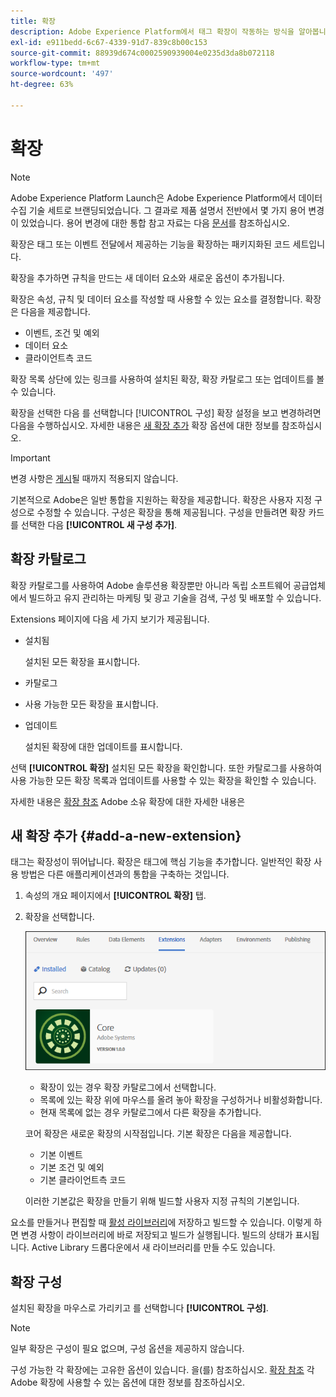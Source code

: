```yaml
---
title: 확장
description: Adobe Experience Platform에서 태그 확장이 작동하는 방식을 알아봅니다.
exl-id: e911bedd-6c67-4339-91d7-839c8b00c153
source-git-commit: 88939d674c0002590939004e0235d3da8b072118
workflow-type: tm+mt
source-wordcount: '497'
ht-degree: 63%

---
```


# 확장

>[!NOTE]
>
>Adobe Experience Platform Launch은 Adobe Experience Platform에서 데이터 수집 기술 세트로 브랜딩되었습니다. 그 결과로 제품 설명서 전반에서 몇 가지 용어 변경이 있었습니다. 용어 변경에 대한 통합 참고 자료는 다음 [문서](../../../term-updates.md)를 참조하십시오.

확장은 태그 또는 이벤트 전달에서 제공하는 기능을 확장하는 패키지화된 코드 세트입니다.

확장을 추가하면 규칙을 만드는 새 데이터 요소와 새로운 옵션이 추가됩니다.

확장은 속성, 규칙 및 데이터 요소를 작성할 때 사용할 수 있는 요소를 결정합니다. 확장은 다음을 제공합니다.

* 이벤트, 조건 및 예외
* 데이터 요소
* 클라이언트측 코드

확장 목록 상단에 있는 링크를 사용하여 설치된 확장, 확장 카탈로그 또는 업데이트를 볼 수 있습니다.

확장을 선택한 다음 를 선택합니다 [!UICONTROL 구성] 확장 설정을 보고 변경하려면 다음을 수행하십시오. 자세한 내용은 [새 확장 추가](#add-a-new-extension) 확장 옵션에 대한 정보를 참조하십시오.

>[!IMPORTANT]
>
>변경 사항은 [게시](../../publishing/overview.md)될 때까지 적용되지 않습니다.

기본적으로 Adobe은 일반 통합을 지원하는 확장을 제공합니다. 확장은 사용자 지정 구성으로 수정할 수 있습니다. 구성은 확장을 통해 제공됩니다. 구성을 만들려면 확장 카드를 선택한 다음 **[!UICONTROL 새 구성 추가]**.

## 확장 카탈로그

확장 카탈로그를 사용하여 Adobe 솔루션용 확장뿐만 아니라 독립 소프트웨어 공급업체에서 빌드하고 유지 관리하는 마케팅 및 광고 기술을 검색, 구성 및 배포할 수 있습니다.

Extensions 페이지에 다음 세 가지 보기가 제공됩니다.

* 설치됨

   설치된 모든 확장을 표시합니다.

* 카탈로그
* 사용 가능한 모든 확장을 표시합니다.
* 업데이트

   설치된 확장에 대한 업데이트를 표시합니다.

선택 **[!UICONTROL 확장]** 설치된 모든 확장을 확인합니다. 또한 카탈로그를 사용하여 사용 가능한 모든 확장 목록과 업데이트를 사용할 수 있는 확장을 확인할 수 있습니다.

자세한 내용은 [확장 참조](../../../extensions/client/overview.md) Adobe 소유 확장에 대한 자세한 내용은

## 새 확장 추가 {#add-a-new-extension}

태그는 확장성이 뛰어납니다. 확장은 태그에 핵심 기능을 추가합니다. 일반적인 확장 사용 방법은 다른 애플리케이션과의 통합을 구축하는 것입니다.

1. 속성의 개요 페이지에서 **[!UICONTROL 확장]** 탭.
1. 확장을 선택합니다.

   ![코어 확장](../../../images/extensions.png)

   * 확장이 있는 경우 확장 카탈로그에서 선택합니다.
   * 목록에 있는 확장 위에 마우스를 올려 놓아 확장을 구성하거나 비활성화합니다.
   * 현재 목록에 없는 경우 카탈로그에서 다른 확장을 추가합니다.

   코어 확장은 새로운 확장의 시작점입니다. 기본 확장은 다음을 제공합니다.

   * 기본 이벤트
   * 기본 조건 및 예외
   * 기본 클라이언트측 코드

   이러한 기본값은 확장을 만들기 위해 빌드할 사용자 지정 규칙의 기본입니다.

요소를 만들거나 편집할 때 [활성 라이브러리](../../publishing/libraries.md#active-library)에 저장하고 빌드할 수 있습니다. 이렇게 하면 변경 사항이 라이브러리에 바로 저장되고 빌드가 실행됩니다. 빌드의 상태가 표시됩니다. Active Library 드롭다운에서 새 라이브러리를 만들 수도 있습니다.

## 확장 구성

설치된 확장을 마우스로 가리키고 를 선택합니다 **[!UICONTROL 구성]**.

>[!NOTE]
>
>일부 확장은 구성이 필요 없으며, 구성 옵션을 제공하지 않습니다.

구성 가능한 각 확장에는 고유한 옵션이 있습니다. 을(를) 참조하십시오. [확장 참조](../../../extensions/client/overview.md) 각 Adobe 확장에 사용할 수 있는 옵션에 대한 정보를 참조하십시오.
